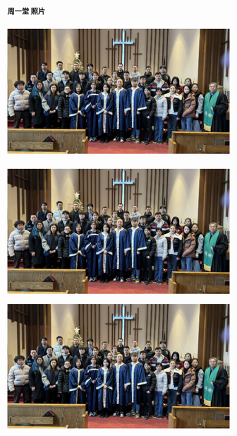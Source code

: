 
### 周一堂 照片


![周一堂洗礼](/images/m/WechatIMG483.jpg)
---
![周一堂洗礼](/images/m/WechatIMG483.jpg)
---
![周一堂洗礼](/images/m/WechatIMG483.jpg)

